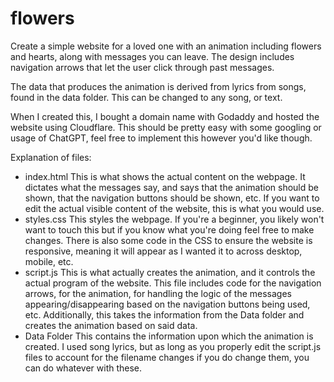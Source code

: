 # flowers
Create a simple website for a loved one with an animation including flowers and hearts, along with messages you can leave. The design includes navigation arrows that let the user click through past messages.

The data that produces the animation is derived from lyrics from songs, found in the data folder. This can be changed to any song, or text.

When I created this, I bought a domain name with Godaddy and hosted the website using Cloudflare. This should be pretty easy with some googling or usage of ChatGPT, feel free to implement this however you'd like though.

Explanation of files:

- index.html
  This is what shows the actual content on the webpage. It dictates what the messages say, and says that the animation should be shown, that the navigation buttons should be shown, etc. If you want to edit the actual visible content of the website, this is what you would use.
- styles.css
  This styles the webpage. If you're a beginner, you likely won't want to touch this but if you know what you're doing feel free to make changes. There is also some code in the CSS to ensure the website is responsive, meaning it will appear as I wanted it to across desktop, mobile, etc.
- script.js
  This is what actually creates the animation, and it controls the actual program of the website. This file includes code for the navigation arrows, for the animation, for handling the logic of the messages appearing/disappearing based on the navigation buttons being used, etc. Additionally, this takes the information from the Data folder and creates the animation based on said data.
- Data Folder
This contains the information upon which the animation is created. I used song lyrics, but as long as you properly edit the script.js files to account for the filename changes if you do change them, you can do whatever with these.
